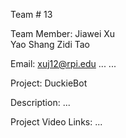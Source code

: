 Team # 13


Team Member: 
  Jiawei Xu  
  Yao Shang
  Zidi Tao
  
Email:
  xuj12@rpi.edu
  ...
  ...
  
Project: 
  DuckieBot

Description:
  ...


Project Video Links: 
  ...
